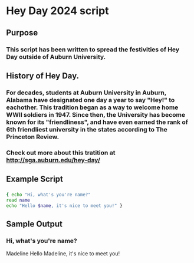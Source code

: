 # Hey Day 2024 script
## Purpose
### This script has been written to spread the festivities of Hey Day outside of Auburn University. 
## History of Hey Day.
### For decades, students at Auburn University in Auburn, Alabama have designated one day a year to say "Hey!" to eachother. This tradition began as a way to welcome home WWII soldiers in 1947. Since then, the University has become known for its "friendliness", and have even earned the rank of 6th friendliest university in the states according to The Princeton Review.
### Check out more about this tratition at http://sga.auburn.edu/hey-day/
## Example Script
### 
``` bash
{ echo "Hi, what's you're name?"
read name
echo "Hello $name, it's nice to meet you!" }
```
## Sample Output
### Hi, what's you're name?
Madeline
Hello Madeline, it's nice to meet you!
